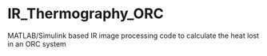 # IR_Thermography_ORC
MATLAB/Simulink based IR image processing code to calculate the heat lost in an ORC system
